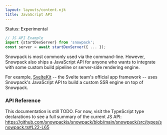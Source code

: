 ```yaml
---
layout: layouts/content.njk
title: JavaScript API
---
```


<div class="notification">
Status: Experimental 
</div>

```js
// JS API Example
import {startDevServer} from 'snowpack';
const server = await startDevServer({ ... });
```

Snowpack is most commonly used via the command-line. However, Snowpack also ships a JavaScript API for anyone who wants to integrate with some custom build pipeline or server-side rendering engine. 

For example, [SvelteKit](https://svelte.dev/blog/whats-the-deal-with-sveltekit) -- the Svelte team's official app framework -- uses Snowpack's JavaScript API to build a custom SSR engine on top of Snowpack.

### API Reference

This documentation is still TODO. For now, visit the TypeScript type declarations to see a full summary of the current JS API: https://github.com/snowpackjs/snowpack/blob/main/snowpack/src/types/snowpack.ts#L22-L65